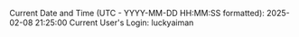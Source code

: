 Current Date and Time (UTC - YYYY-MM-DD HH:MM:SS formatted): 2025-02-08 21:25:00
Current User's Login: luckyaiman
